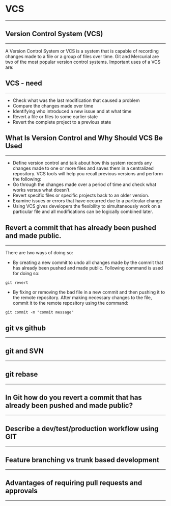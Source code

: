 # VCS
---

## Version Control System (VCS)
---
A Version Control System or VCS is a system that is capable of recording changes made to a file or a group of files over time. Git and Mercurial are two of the most popular version control systems. Important uses of a VCS are:

## VCS - need
---
- Check what was the last modification that caused a problem
- Compare the changes made over time
- Identifying who introduced a new issue and at what time
- Revert a file or files to some earlier state
- Revert the complete project to a previous state

## What Is Version Control and Why Should VCS Be Used
---
- Define version control and talk about how this system records any changes made to one or more files and saves them in a centralized repository. VCS tools will help you recall previous versions and perform the following:
- Go through the changes made over a period of time and check what works versus what doesn’t.
- Revert specific files or specific projects back to an older version.
- Examine issues or errors that have occurred due to a particular change
- Using VCS gives developers the flexibility to simultaneously work on a particular file and all modifications can be logically combined later.

## Revert a commit that has already been pushed and made public.
---
There are two ways of doing so:
- By creating a new commit to undo all changes made by the commit that has already been pushed and made public. Following command is used for doing so:
```
git revert
```
- By fixing or removing the bad file in a new commit and then pushing it to the remote repository. After making necessary changes to the file, commit it to the remote repository using the command:
```
git commit -m "commit message"
```

## git vs github
---

## git and SVN
---

## git rebase
---

## In Git how do you revert a commit that has already been pushed and made public?
---

## Describe a dev/test/production workflow using GIT
---

## Feature branching vs trunk based development
---

## Advantages of requiring pull requests and approvals
---
